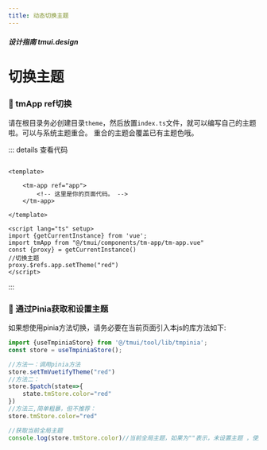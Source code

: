 ```yaml
---
title: 动态切换主题
---
```


<dirtoc></dirtoc>

##### 设计指南 tmui.design

# 切换主题  <Badge type="danger" text="v3.0.4+" vertical="middle" />


### :tada: tmApp ref切换

请在根目录务必创建目录```theme```，然后放置```index.ts```文件，就可以编写自己的主题啦。可以与系统主题重合。
重合的主题会覆盖已有主题色哦。

<webview url="https://tmui.design/h5/#/pages/index/index"></webview>


::: details 查看代码

```vue

<template>

    <tm-app ref="app">
        <!-- 这里是你的页面代码。 -->
    </tm-app>

</template>

<script lang="ts" setup>
import {getCurrentInstance} from 'vue';
import tmApp from "@/tmui/components/tm-app/tm-app.vue"
const {proxy} = getCurrentInstance()
//切换主题
proxy.$refs.app.setTheme("red")
</script>

```

:::

###  :tada: 通过Pinia获取和设置主题
如果想使用pinia方法切换，请务必要在当前页面引入本js的库方法如下:
```ts
import {useTmpiniaStore} from '@/tmui/tool/lib/tmpinia';
const store = useTmpiniaStore();

//方法一：调用pinia方法
store.setTmVuetifyTheme("red")
//方法二：
store.$patch(state=>{
	state.tmStore.color="red"
})
//方法三,简单粗暴，但不推荐：
store.tmStore.color="red"

//获取当前全局主题
console.log(store.tmStore.color)//当前全局主题，如果为""表示，未设置主题 ，使用的是默认布局主题。

```
